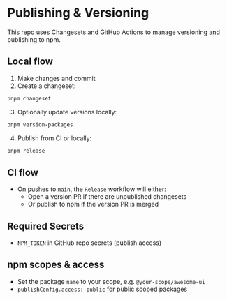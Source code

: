 # Publishing & Versioning

This repo uses Changesets and GitHub Actions to manage versioning and publishing to npm.

## Local flow

1. Make changes and commit
2. Create a changeset:

```bash
pnpm changeset
```

3. Optionally update versions locally:

```bash
pnpm version-packages
```

4. Publish from CI or locally:

```bash
pnpm release
```

## CI flow

- On pushes to `main`, the `Release` workflow will either:
  - Open a version PR if there are unpublished changesets
  - Or publish to npm if the version PR is merged

## Required Secrets

- `NPM_TOKEN` in GitHub repo secrets (publish access)

## npm scopes & access

- Set the package `name` to your scope, e.g. `@your-scope/awesome-ui`
- `publishConfig.access: public` for public scoped packages

